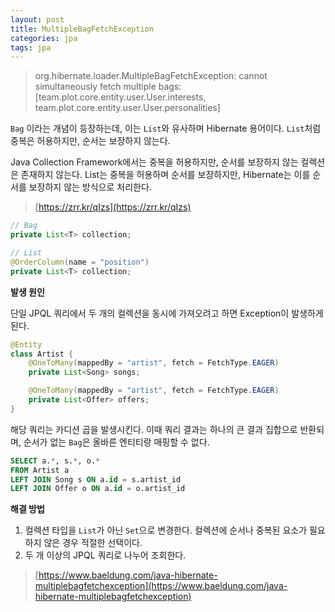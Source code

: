 ```yaml
---
layout: post
title: MultipleBagFetchException
categories: jpa
tags: jpa
---
```


> org.hibernate.loader.MultipleBagFetchException: cannot simultaneously fetch multiple bags: [team.plot.core.entity.user.User.interests, team.plot.core.entity.user.User.personalities]

`Bag` 이라는 개념이 등장하는데, 이는 `List`와 유사하며 Hibernate 용어이다. `List`처럼 중복은 허용하지만, 순서는 보장하지 않는다.

Java Collection Framework에서는 중복을 허용하지만, 순서를 보장하지 않는 컬렉션은 존재하지 않는다. List는 중복을 허용하며 순서를 보장하지만, Hibernate는 이를 순서를 보장하지 않는 방식으로 처리한다.

> [https://zrr.kr/qIzs](https://zrr.kr/qIzs)

```java
// Bag
private List<T> collection;

// List
@OrderColumn(name = "position")
private List<T> collection;
```

**발생 원인**

단일 JPQL 쿼리에서 두 개의 컬렉션을 동시에 가져오려고 하면 Exception이 발생하게 된다.

```java
@Entity
class Artist {
    @OneToMany(mappedBy = "artist", fetch = FetchType.EAGER)
    private List<Song> songs;

    @OneToMany(mappedBy = "artist", fetch = FetchType.EAGER)
    private List<Offer> offers;
}
```

해당 쿼리는 카디션 곱을 발생시킨다. 이때 쿼리 결과는 하나의 큰 결과 집합으로 반환되며, 순서가 없는 `Bag`은 올바른 엔티티랑 매핑할 수 없다.

```sql
SELECT a.*, s.*, o.*
FROM Artist a
LEFT JOIN Song s ON a.id = s.artist_id
LEFT JOIN Offer o ON a.id = o.artist_id
```

**해결 방법**

1.	컬렉션 타입을 `List`가 아닌 `Set`으로 변경한다. 컬렉션에 순서나 중복된 요소가 필요하지 않은 경우 적절한 선택이다.
2.	두 개 이상의 JPQL 쿼리로 나누어 조회한다.

> [https://www.baeldung.com/java-hibernate-multiplebagfetchexception](https://www.baeldung.com/java-hibernate-multiplebagfetchexception)